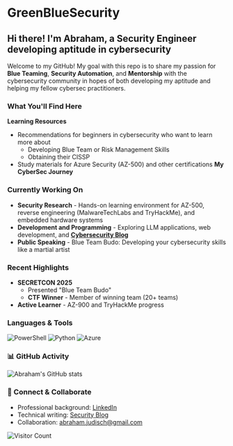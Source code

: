 # GreenBlueSecurity

##  Hi there! I'm Abraham, a Security Engineer developing aptitude in cybersecurity
Welcome to my GitHub! My goal with this repo is to share my passion for **Blue Teaming**, **Security Automation**, and **Mentorship** with the cybersecurity community in hopes of both developing my aptitude and helping my fellow cybersec practitioners.

### What You'll Find Here
**Learning Resources**
- Recommendations for beginners in cybersecurity who want to learn more about
    - Developing Blue Team or Risk Management Skills
    - Obtaining their CISSP
- Study materials for Azure Security (AZ-500) and other certifications
**My CyberSec Journey**

### Currently Working On
- **Security Research** - Hands-on learning environment for AZ-500, reverse engineering (MalwareTechLabs and TryHackMe), and embedded hardware systems
- **Development and Programming** - Exploring LLM applications, web development, and **[Cybersecurity Blog](https://greenblueSec.github.io)** 
- **Public Speaking** - Blue Team Budo: Developing your cybersecurity skills like a martial artist

### Recent Highlights
- **SECRETCON 2025**
    - Presented "Blue Team Budo" 
    - **CTF Winner** - Member of winning team (20+ teams)
- **Active Learner** - AZ-900 and TryHackMe progress

### Languages & Tools
![PowerShell](https://img.shields.io/badge/-PowerShell-5391FE?style=flat-square&logo=powershell&logoColor=white)
![Python](https://img.shields.io/badge/-Python-3776AB?style=flat-square&logo=python&logoColor=white)
![Azure](https://img.shields.io/badge/-Azure-0078D4?style=flat-square&logo=microsoft-azure&logoColor=white)

### 📊 GitHub Activity
![Abraham's GitHub stats](https://github-readme-stats.vercel.app/api?username=GreenBlueSec&show_icons=true&theme=tokyonight&hide=stars)

### 🤝 Connect & Collaborate
- Professional background: [LinkedIn](https://www.linkedin.com/in/abrahamjudisch-507sec/)
- Technical writing: [Security Blog](https://greenblueSec.github.io)
- Collaboration: [abraham.judisch@gmail.com](mailto:abraham.judisch@gmail.com)

![Visitor Count](https://komarev.com/ghpvc/?username=GreenBlueSec&color=0078d4)